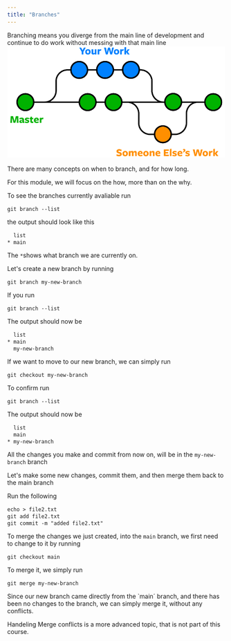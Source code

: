 ```yaml
---
title: "Branches"
---
```


Branching means you diverge from the main line of development and continue to do work without messing with that main line
![1](1.png)

There are many concepts on when to branch, and for how long. 

For this module, we will focus on the how, more than on the why.

To see the branches currently avaliable run
```execute
git branch --list
```

the output should look like this 
```
  list
* main
```

The `*`shows what branch we are currently on.

Let's create a new branch by running
```execute
git branch my-new-branch
```

If you run
```execute
git branch --list
```

The output should now be
```
  list
* main
  my-new-branch
```

If we want to move to our new branch, we can simply run
```execute
git checkout my-new-branch
```

To confirm run 
```execute
git branch --list
```

The output should now be
```
  list
  main
* my-new-branch
```

All the changes you make and commit from now on, will be in the `my-new-branch` branch

Let's make some new changes, commit them, and then merge them back to the main branch

Run the following
```execute
echo > file2.txt
git add file2.txt
git commit -m "added file2.txt"
```

To merge the changes we just created, into the `main` branch, we first need to change to it by running
```execute
git checkout main
```

To merge it, we simply run
```execute
git merge my-new-branch
```

Since our new branch came directly from the `main´ branch, and there has been no changes to the branch, we can simply merge it, without any conflicts.

Handeling Merge conflicts is a more advanced topic, that is not part of this course.